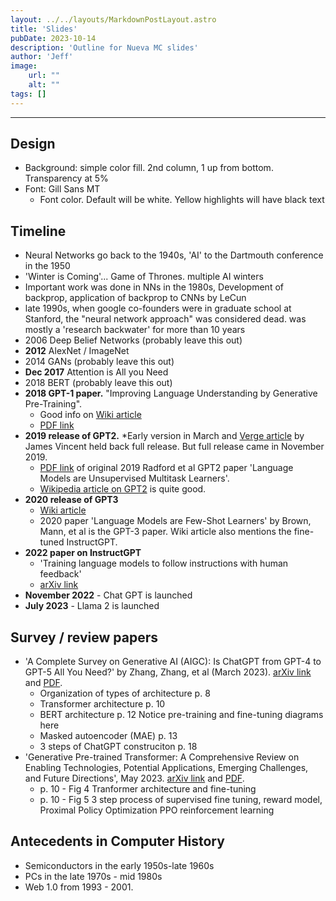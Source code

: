 ```yaml
---
layout: ../../layouts/MarkdownPostLayout.astro
title: 'Slides'
pubDate: 2023-10-14
description: 'Outline for Nueva MC slides'
author: 'Jeff'
image:
    url: ""
    alt: ""
tags: []
---
```


***

## Design
* Background: simple color fill. 2nd column, 1 up from bottom. Transparency at 5%
* Font: Gill Sans MT
	* Font color. Default will be white. Yellow highlights will have black text 


## Timeline
* Neural Networks go back to the 1940s, 'AI' to the Dartmouth conference in the 1950
* 'Winter is Coming'... Game of Thrones. multiple AI winters
* Important work was done in NNs in the 1980s, Development of backprop, application of backprop to CNNs by LeCun
* late 1990s, when google co-founders were in graduate school at Stanford, the "neural network approach" was considered dead. was mostly a 'research backwater' for more than 10 years
* 2006 Deep Belief Networks (probably leave this out)
* **2012** AlexNet / ImageNet
* 2014 GANs (probably leave this out)
* **Dec 2017** Attention is All you Need
* 2018 BERT (probably leave this out)
* **2018 GPT-1 paper.** "Improving Language Understanding by Generative Pre-Training".
	* Good info on [Wiki article](https://en.wikipedia.org/wiki/GPT-1)
	* [PDF link](https://cdn.openai.com/research-covers/language-unsupervised/language_understanding_paper.pdf)
* **2019 release of GPT2.** 
	*Early version in March and [Verge article](https://www.theverge.com/2019/2/14/18224704/ai-machine-learning-language-models-read-write-openai-gpt2) by James Vincent held back full release. But full release came in November 2019.
	* [PDF link](https://cdn.openai.com/better-language-models/language_models_are_unsupervised_multitask_learners.pdf) of original 2019 Radford et al GPT2 paper 'Language Models are Unsupervised Multitask Learners'.
	* [Wikipedia article on GPT2](https://en.wikipedia.org/wiki/GPT-2) is quite good.
* **2020 release of GPT3**
	*  [Wiki article](https://en.wikipedia.org/wiki/GPT-3)
	* 2020 paper 'Language Models are Few-Shot Learners' by Brown, Mann, et al is the GPT-3 paper. Wiki article also mentions the fine-tuned InstructGPT.
* **2022 paper on InstructGPT**
	* 'Training language models to follow instructions with human feedback'
	* [arXiv link](https://arxiv.org/abs/2203.02155)
* **November 2022** - Chat GPT is launched
* **July 2023** - Llama 2 is launched


## Survey / review papers
* 'A Complete Survey on Generative AI (AIGC): Is ChatGPT from GPT-4 to GPT-5 All You Need?' by Zhang, Zhang, et al (March 2023). [arXiv link](https://arxiv.org/abs/2303.11717) and [PDF](https://arxiv.org/pdf/2303.11717.pdf).
	* Organization of types of architecture p. 8
	* Transformer architecture p. 10
	* BERT architecture p. 12 Notice pre-training and fine-tuning diagrams here
	* Masked autoencoder (MAE) p. 13
	* 3 steps of ChatGPT construciton p. 18
* 'Generative Pre-trained Transformer: A Comprehensive Review on Enabling Technologies, Potential Applications, Emerging Challenges, and Future Directions', May 2023. [arXiv link](https://arxiv.org/abs/2305.10435) and [PDF](https://arxiv.org/pdf/2305.10435.pdf).
	* p. 10 - Fig 4 Tranformer architecture and fine-tuning
	* p. 10 - Fig 5 3 step process of supervised fine tuning, reward model, Proximal Policy Optimization PPO reinforcement learning


## Antecedents in Computer History
* Semiconductors in the early 1950s-late 1960s
* PCs in the late 1970s - mid 1980s
* Web 1.0 from 1993 - 2001. 

